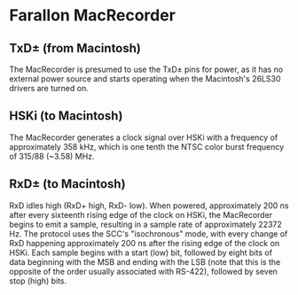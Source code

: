 # Farallon MacRecorder

## TxD± (from Macintosh)

The MacRecorder is presumed to use the TxD± pins for power, as it has no external power source and starts operating when the Macintosh's 26LS30 drivers are turned on.

## HSKi (to Macintosh)

The MacRecorder generates a clock signal over HSKi with a frequency of approximately 358 kHz, which is one tenth the NTSC color burst frequency of 315/88 (~3.58) MHz.

## RxD± (to Macintosh)

RxD idles high (RxD+ high, RxD- low).  When powered, approximately 200 ns after every sixteenth rising edge of the clock on HSKi, the MacRecorder begins to emit a sample, resulting in a sample rate of approximately 22372 Hz.  The protocol uses the SCC's "isochronous" mode, with every change of RxD happening approximately 200 ns after the rising edge of the clock on HSKi.  Each sample begins with a start (low) bit, followed by eight bits of data beginning with the MSB and ending with the LSB (note that this is the opposite of the order usually associated with RS-422), followed by seven stop (high) bits.

